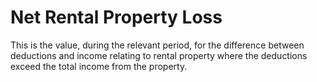 # Net Rental Property Loss
This is the value, during the relevant period, for the difference between deductions and income relating to rental property where the deductions exceed the total income from the property.